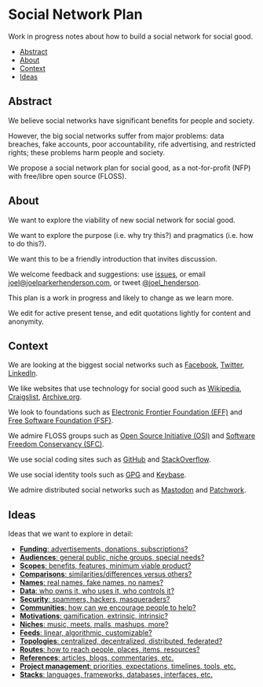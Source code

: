 # Social Network Plan

Work in progress notes about how to build a social network for social good.

* [Abstract](#abstract)
* [About](#about)
* [Context](#context)
* [Ideas](#ideas)


## Abstract

We believe social networks have significant benefits for people and society. 

However, the big social networks suffer from major problems: data breaches, fake accounts, poor accountability, rife advertising, and restricted rights; these problems harm people and society. 

We propose a social network plan for social good, as a not-for-profit (NFP) with free/libre open source (FLOSS).


## About

We want to explore the viability of new social network for social good.

We want to explore the purpose (i.e. why try this?) and pragmatics (i.e. how to do this?).

We want this to be a friendly introduction that invites discussion.

We welcome feedback and suggestions: use [issues](https://github.com/joelparkerhenderson/social_network_plan/issues), or email joel@joelparkerhenderson.com, or tweet [@joel_henderson](https://twitter.com/joel_henderson).

This plan is a work in progress and likely to change as we learn more.

We edit for active present tense, and edit quotations lightly for content and anonymity.


## Context

We are looking at the biggest social networks such as 
[Facebook](https://facebook.com),
[Twitter](https://twitter.com),
[LinkedIn](https://linkedin.com).

We like websites that use technology for social good such as 
[Wikipedia](https://wikipedia.org),
[Craigslist](https://craigslist.org),
[Archive.org](https://archive.org).

We look to foundations such as 
[Electronic Frontier Foundation (EFF)](http://eff.org/) and
[Free Software Foundation (FSF)](http://fsf.org).

We admire FLOSS groups such as 
[Open Source Initiative (OSI)](http://opensource.org/) and 
[Software Freedom Conservancy (SFC)](https://sfconservancy.org/).

We use social coding sites such as 
[GitHub](https://github.com) and
[StackOverflow](https://stackoverflow.com).

We use social identity tools such as 
[GPG](https://www.gnupg.org/) and
[Keybase](keybase.io).

We admire distributed social networks such as
[Mastodon](https://mastodon.social) and
[Patchwork](https://github.com/ssbc/patchwork).


## Ideas

Ideas that we want to explore in detail:

* [**Funding**: advertisements, donations, subscriptions?](docs/ideas/funding.md)
* [**Audiences**: general public, niche groups, special needs?](docs/ideas/audiences.md)
* [**Scopes**: benefits, features, minimum viable product?](docs/ideas/scopes.md)
* [**Comparisons**: similarities/differences versus others?](docs/ideas/comparisons.md)
* [**Names**: real names, fake names, no names?](docs/ideas/names.md)
* [**Data**: who owns it, who uses it, who controls it?](docs/ideas/data.md)
* [**Security**: spammers, hackers, masqueraders?](docs/ideas/security.md)
* [**Communities**: how can we encourage people to help?](docs/ideas/communities.md)
* [**Motivations**: gamification, extrinsic, intrinsic?](docs/ideas/motivations.md)
* [**Niches**: music, meets, malls, mashups, more?](docs/ideas/niches.md)
* [**Feeds**: linear, algorithmic, customizable?](docs/ideas/feeds.md)
* [**Topologies**: centralized, decentralized, distributed, federated?](docs/ideas/topologies.md)
* [**Routes**: how to reach people, places, items, resources?](docs/ideas/routes.md)
* [**References**: articles, blogs, commentaries, etc.](docs/ideas/references.md)
* [**Project management**: priorities, expectations, timelines, tools, etc.](docs/implemenations/projectmanagement.md)
* [**Stacks**: languages, frameworks, databases, interfaces, etc.](docs/implemenations/stacks.md)

<!--
Original content vs. resharing

* "Reshares are part and parcel of a community - even before the days of the Internet. For many, gossip is part of socializing. A friend posted that he's just getting married. People will want to spread the word. How can they without reshares? Rewrite it themselves? Resharing is simply part of usual human interaction."
-->


<!-- How to describe a social network?

We see challenges in how people describe social networks; we suggest starter questions.

Examples:

* **Benefits**: give me reasons to try your product.
* **Privacy**: what is your privacy policy, including sharing with 3rd party?
* **Platform**: is your product aiming to be a platform, API, plugin, integation, etc.?
* **Access**: mobile, web, desktop, native, etc.?
* **Code**: open source, closed source, etc.?
* (more?)

-->


<!--

User Experience


Sign in

Discuss sign in options via:
* Email address and password
* Multi-factor e.g. mobile phone SMS, Google Authenticator app
* Providers e.g. Google, Facebook, LinkedIn
* Protocols e.g. OAuth, SAML
* Integrators e.g. Okta.com


Stories

Discuss stories:
* Can we use RSS?
* Can we use Atom?
* Why/how to provide what companies say they want, e.g. ads, analytics, branding?

-->
